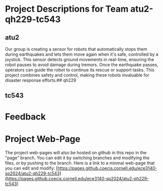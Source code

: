 # Project Descriptions for Team atu2-qh229-tc543

## atu2
Our group is creating a sensor for robots that automatically stops them during earthquakes and lets them move again when it's safe, controlled by a joystick. This sensor detects ground movements in real-time, ensuring the robot pauses to avoid damage during tremors. Once the earthquake passes, operators can guide the robot to continue its rescue or support tasks. This project combines safety and control, making these robots invaluable for disaster response efforts.## qh229
## tc543

# Feedback
# Project Web-Page

The project web-pages will also be hosted on github in this repo in the "page" branch. You can edit it by switching branches and modifying the files, or by pushing to the branch. Here is a link to a minmal web-page that you can edit and modify: [https://pages.github.coecis.cornell.edu/ece3140-sp2024/atu2-qh229-tc543](https://pages.github.coecis.cornell.edu/ece3140-sp2024/atu2-qh229-tc543)

